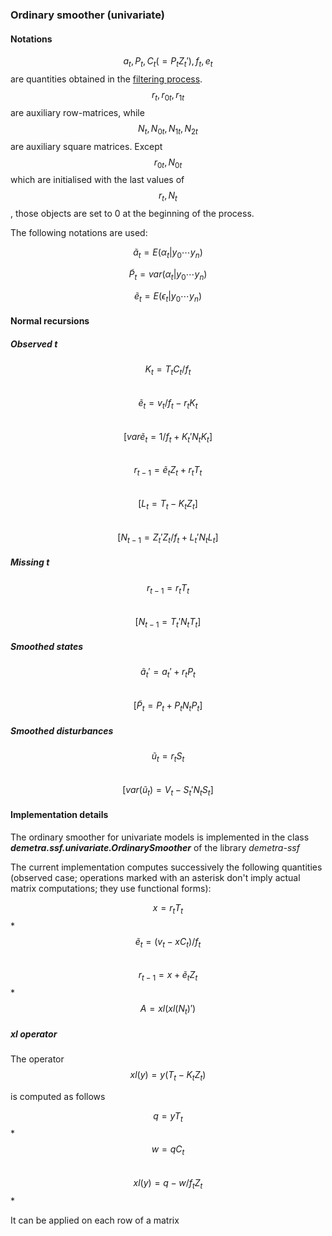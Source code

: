 ### Ordinary smoother (univariate)

#### Notations

$$ a_t, P_t, C_t \left(=P_t Z_t' \right), f_t, e_t $$
are quantities obtained in the [filtering process](./ordinaryfilter.md).
$$ r_t, r_{0t}, r_{1t} $$
are auxiliary row-matrices, while 
$$ N_t,N_{0t},N_{1t}, N_{2t} $$
are auxiliary square matrices.
Except
$$ r_{0t},N_{0t} $$
which are initialised with the last values of
$$ r_t,N_t $$
, those objects are set to 0 at the beginning of the process.

The following notations are used: 

$$ \tilde a_t=E\left(\alpha_{t} | y_0 \cdots y_{n}\right)$$  

$$ \tilde P_t=var\left(\alpha_{t} | y_0 \cdots y_{n}\right)$$  

$$ \tilde e_t=E\left(\epsilon_{t} | y_0 \cdots y_{n}\right)$$ 


#### Normal recursions

##### Observed t

$$ K_t = T_t C_t / f_t $$  
$$ \tilde e_t = v_t / f_t - r_t K_t  $$  
$$ \left[var \tilde e_t = 1/f_t + K_t' N_t K_t \right]$$  
$$ r_{t-1} = \tilde e_t Z_t + r_t T_t $$  
$$ \left[L_t = T_t - K_t Z_t \right]$$  
$$ \left[N_{t-1} = Z_t' Z_t / f_t + L_t' N_t L_t \right]$$  

##### Missing t   

$$ r_{t-1} = r_t T_t $$  
$$ \left[N_{t-1} = T_t' N_t T_t \right]$$  

##### Smoothed states 

$$ \tilde a_t' = a_t' + r_t P_t $$  
$$ \left[\tilde P_t = P_t + P_t N_t P_t \right] $$  

##### Smoothed disturbances

$$ \tilde u_t = r_t S_t $$   
$$ \left[var\left(\tilde u_t \right) = V_t-S_t' N_t S_t \right] $$ 	


#### Implementation details

The ordinary smoother for univariate models is implemented in the class ___demetra.ssf.univariate.OrdinarySmoother___ of the library _demetra-ssf_  

The current implementation computes successively the following quantities (observed case; operations marked with an asterisk don't imply actual matrix computations; they use functional forms):  

$$ x = r_t T_t $$*    
$$ \tilde e_t =\left( v_t-x C_t\right)/f_t $$  
$$ r_{t-1} = x + \tilde e_t Z_t $$*  
$$ A = xl(xl(N_t)') $$    

##### xl operator
The operator 
$$ xl(y) = y(T_t - K_t Z_t) $$

is computed as follows

$$ q = y T_t $$*       
$$ w = q C_t $$   
$$ xl(y) = q - w/f_t Z_t $$*     

It can be applied on each row of a matrix 

